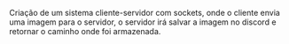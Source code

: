 Criação de um sistema cliente-servidor com sockets, onde o cliente envia uma imagem para o servidor, o servidor irá salvar a imagem no discord e retornar o caminho onde foi armazenada.
